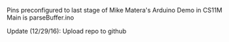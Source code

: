 Pins preconfigured to last stage of Mike Matera's Arduino Demo in CS11M
Main is parseBuffer.ino

Update (12/29/16): Upload repo to github
